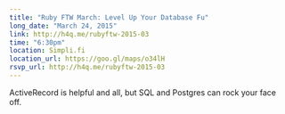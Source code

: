 ```yaml
---
title: "Ruby FTW March: Level Up Your Database Fu"
long_date: "March 24, 2015"
link: http://h4q.me/rubyftw-2015-03
time: "6:30pm"
location: Simpli.fi
location_url: https://goo.gl/maps/o34lH
rsvp_url: http://h4q.me/rubyftw-2015-03
---
```


ActiveRecord is helpful and all, but SQL and Postgres can rock your face off.
